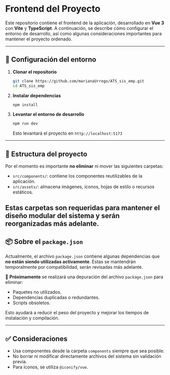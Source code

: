 
# Frontend del Proyecto

Este repositorio contiene el frontend de la aplicación, desarrollado en **Vue 3** con **Vite** y **TypeScript**. A continuación, se describe cómo configurar el entorno de desarrollo, así como algunas consideraciones importantes para mantener el proyecto ordenado.

---

## 🔧 Configuración del entorno

1. **Clonar el repositorio**
   ```bash
   git clone https://github.com/marianaUrrego/ATS_sis_emp.git
   cd ATS_sis_emp
   ```

2. **Instalar dependencias**
   ```bash
   npm install
   ```

3. **Levantar el entorno de desarrollo**
   ```bash
   npm run dev
   ```

   Esto levantará el proyecto en `http://localhost:5173`

---

## 📁 Estructura del proyecto

Por el momento es importante **no eliminar** ni mover las siguientes carpetas:

- `src/components/`: contiene los componentes reutilizables de la aplicación.
- `src/assets/`: almacena imágenes, íconos, hojas de estilo o recursos estáticos.

Estas carpetas son requeridas para mantener el diseño modular del sistema y serán reorganizadas más adelante.
---

## 📦 Sobre el `package.json`

Actualmente, el archivo `package.json` contiene algunas dependencias que **no están siendo utilizadas activamente**. Estas se mantendrán temporalmente por compatibilidad, serán revisadas más adelante.

📌 **Próximamente** se realizará una depuración del archivo `package.json` para eliminar:

- Paquetes no utilizados.
- Dependencias duplicadas o redundantes.
- Scripts obsoletos.

Esto ayudará a reducir el peso del proyecto y mejorar los tiempos de instalación y compilación.

---

## ✅ Consideraciones

- Usa componentes desde la carpeta `components` siempre que sea posible.
- No borrar ni modificar directamente archivos del sistema sin validación previa.
- Para íconos, se utiliza `@iconify/vue`.

